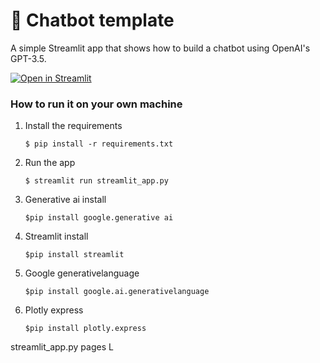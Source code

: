 # 💬 Chatbot template

A simple Streamlit app that shows how to build a chatbot using OpenAI's GPT-3.5.

[![Open in Streamlit](https://static.streamlit.io/badges/streamlit_badge_black_white.svg)](https://chatbot-template.streamlit.app/)

### How to run it on your own machine

1. Install the requirements

   ```
   $ pip install -r requirements.txt
   ```

2. Run the app

   ```
   $ streamlit run streamlit_app.py
   ```

3. Generative ai install
   
   ```
   $pip install google.generative ai
   ```

4. Streamlit install
   
   ```
   $pip install streamlit
   ```
5. Google generativelanguage

   ```
   $pip install google.ai.generativelanguage
   ```

6. Plotly express

    ```
    $pip install plotly.express
    ```

streamlit_app.py
pages
L
